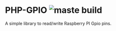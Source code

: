 # PHP-GPIO ![maste build](https://api.travis-ci.org/t-geindre/php-gpio.svg?branch=master)

A simple library to read/write Raspberry PI Gpio pins.
